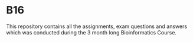 # B16
This repository contains all the assignments, exam questions and answers which was conducted during the 3 month long Bioinformatics Course.
